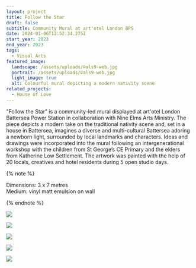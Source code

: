 ```yaml
---
layout: project
title: Follow the Star
draft: false
subtitle: Community Mural at art'otel London BPS
date: 2024-01-06T12:52:34.275Z
start_year: 2023
end_year: 2023
tags:
  - Visual Arts
featured_image:
  landscape: /assets/uploads/©als9-web.jpg
  portrait: /assets/uploads/©als9-web.jpg
  light_image: true
  alt: Colourful mural depicting a modern nativity scene
related_projects:
  - House of Love
---
```

"Follow the Star" is a community-led mural displayed at art'otel London Battersea Power Station in collaboration with Nine Elms Arts Ministry. The piece depicts a modern take on the traditional nativity scene and, set in a house in Battersea, imagines a diverse and multi-cultural Battersea adoring a newborn light, surrounded by local landmarks and characters. Ideas and drawings were incorporated into the mural following an intergenerational workshop with the children from St George’s CE Primary and the elders from Katherine Low Settlement. The artwork was painted with the help of 20 locals, creatives and hotel residents during 5 open studio days.

{% note %}

Dimensions: 3 x 7 metres <br>
Medium: vinyl matt emulsion on wall

{% endnote %}



![](/assets/uploads/copy-of-img_1099.jpg)

![](/assets/uploads/img_0770.jpg)

![](/assets/uploads/copy-of-©als3.jpg)

![](/assets/uploads/copy-of-©jasmynhenry5.jpg)



![](/assets/uploads/copy-of-img_5679.jpg)
